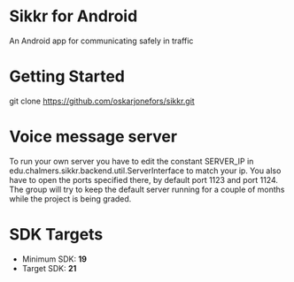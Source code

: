 **Sikkr for Android**
=====
An Android app for communicating safely in traffic

**Getting Started**
=====
git clone https://github.com/oskarjonefors/sikkr.git

**Voice message server**
=====
To run your own server you have to edit the constant SERVER_IP in edu.chalmers.sikkr.backend.util.ServerInterface to match your ip. You also have to open the ports specified there, by default port 1123 and port 1124. The group will try to keep the default server running for a couple of months while the project is being graded.

**SDK Targets**
=====
 - Minimum SDK: **19**
 - Target SDK: **21**
